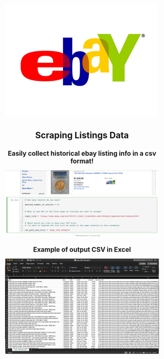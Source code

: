 ![eBay Logo](Scraping_Completed_Listings/Images/ebay_logo.png)


# <center> Scraping Listings Data


## <center> Easily collect historical ebay listing info in a csv format!

![Monthly Deaths from influenza and pnemonia](Scraping_Completed_Listings/Images/input_cell.png)


## <center> Example of output CSV in Excel

![Excel CSV](Scraping_Completed_Listings/Images/output_csv.png)
